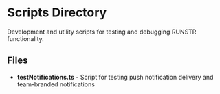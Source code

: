 # Scripts Directory

Development and utility scripts for testing and debugging RUNSTR functionality.

## Files

- **testNotifications.ts** - Script for testing push notification delivery and team-branded notifications
